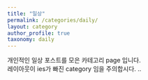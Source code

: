 ```yaml
---
title: "일상"
permalink: /categories/daily/
layout: category
author_profile: true
taxonomy: daily
---
```


개인적인 일상 포스트를 모은 카테고리 page 입니다.  
레이아웃이 ies가 빠진 category 임을 주의합시다.
..

